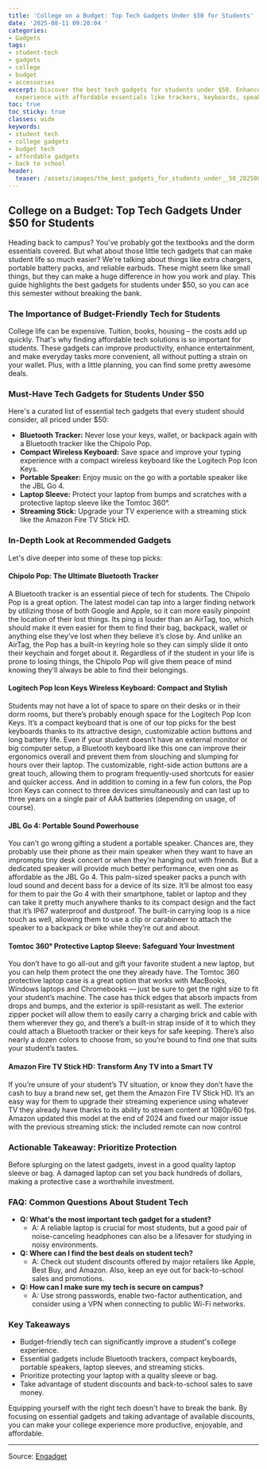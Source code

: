 ```yaml
---
title: 'College on a Budget: Top Tech Gadgets Under $50 for Students'
date: '2025-08-11 09:20:04 '
categories:
- Gadgets
tags:
- student-tech
- gadgets
- college
- budget
- accessories
excerpt: Discover the best tech gadgets for students under $50. Enhance your college
  experience with affordable essentials like trackers, keyboards, speakers & more!
toc: true
toc_sticky: true
classes: wide
keywords:
- student tech
- college gadgets
- budget tech
- affordable gadgets
- back to school
header:
  teaser: /assets/images/the_best_gadgets_for_students_under__50_20250811092003.jpg
---
```


## College on a Budget: Top Tech Gadgets Under $50 for Students

Heading back to campus? You've probably got the textbooks and the dorm essentials covered. But what about those little tech gadgets that can make student life so much easier? We're talking about things like extra chargers, portable battery packs, and reliable earbuds. These might seem like small things, but they can make a huge difference in how you work and play. This guide highlights the best gadgets for students under $50, so you can ace this semester without breaking the bank.

### The Importance of Budget-Friendly Tech for Students

College life can be expensive. Tuition, books, housing – the costs add up quickly. That's why finding affordable tech solutions is so important for students. These gadgets can improve productivity, enhance entertainment, and make everyday tasks more convenient, all without putting a strain on your wallet. Plus, with a little planning, you can find some pretty awesome deals.

### Must-Have Tech Gadgets for Students Under $50

Here's a curated list of essential tech gadgets that every student should consider, all priced under $50:

*   **Bluetooth Tracker:** Never lose your keys, wallet, or backpack again with a Bluetooth tracker like the Chipolo Pop. 
*   **Compact Wireless Keyboard:** Save space and improve your typing experience with a compact wireless keyboard like the Logitech Pop Icon Keys.
*   **Portable Speaker:** Enjoy music on the go with a portable speaker like the JBL Go 4. 
*   **Laptop Sleeve:** Protect your laptop from bumps and scratches with a protective laptop sleeve like the Tomtoc 360°.
*   **Streaming Stick:** Upgrade your TV experience with a streaming stick like the Amazon Fire TV Stick HD.

### In-Depth Look at Recommended Gadgets

Let's dive deeper into some of these top picks:

#### Chipolo Pop: The Ultimate Bluetooth Tracker



A Bluetooth tracker is an essential piece of tech for students. The Chipolo Pop is a great option. The latest model can tap into a larger finding network by utilizing those of both Google and Apple, so it can more easily pinpoint the location of their lost things. Its ping is louder than an AirTag, too, which should make it even easier for them to find their bag, backpack, wallet or anything else they’ve lost when they believe it’s close by. And unlike an AirTag, the Pop has a built-in keyring hole so they can simply slide it onto their keychain and forget about it. Regardless of if the student in your life is prone to losing things, the Chipolo Pop will give them peace of mind knowing they’ll always be able to find their belongings.

#### Logitech Pop Icon Keys Wireless Keyboard: Compact and Stylish

Students may not have a lot of space to spare on their desks or in their dorm rooms, but there’s probably enough space for the Logitech Pop Icon Keys. It’s a compact keyboard that is one of our top picks for the best keyboards thanks to its attractive design, customizable action buttons and long battery life. Even if your student doesn’t have an external monitor or big computer setup, a Bluetooth keyboard like this one can improve their ergonomics overall and prevent them from slouching and slumping for hours over their laptop. The customizable, right-side action buttons are a great touch, allowing them to program frequently-used shortcuts for easier and quicker access. And in addition to coming in a few fun colors, the Pop Icon Keys can connect to three devices simultaneously and can last up to three years on a single pair of AAA batteries (depending on usage, of course).

#### JBL Go 4: Portable Sound Powerhouse

You can’t go wrong gifting a student a portable speaker. Chances are, they probably use their phone as their main speaker when they want to have an impromptu tiny desk concert or when they’re hanging out with friends. But a dedicated speaker will provide much better performance, even one as affordable as the JBL Go 4. This palm-sized speaker packs a punch with loud sound and decent bass for a device of its size. It’ll be almost too easy for them to pair the Go 4 with their smartphone, tablet or laptop and they can take it pretty much anywhere thanks to its compact design and the fact that it’s IP67 waterproof and dustproof. The built-in carrying loop is a nice touch as well, allowing them to use a clip or carabineer to attach the speaker to a backpack or bike while they’re out and about.

#### Tomtoc 360° Protective Laptop Sleeve: Safeguard Your Investment



You don’t have to go all-out and gift your favorite student a new laptop, but you can help them protect the one they already have. The Tomtoc 360 protective laptop case is a great option that works with MacBooks, Windows laptops and Chromebooks — just be sure to get the right size to fit your student’s machine. The case has thick edges that absorb impacts from drops and bumps, and the exterior is spill-resistant as well. The exterior zipper pocket will allow them to easily carry a charging brick and cable with them wherever they go, and there’s a built-in strap inside of it to which they could attach a Bluetooth tracker or their keys for safe keeping. There’s also nearly a dozen colors to choose from, so you’re bound to find one that suits your student’s tastes.

#### Amazon Fire TV Stick HD: Transform Any TV into a Smart TV

If you’re unsure of your student’s TV situation, or know they don’t have the cash to buy a brand new set, get them the Amazon Fire TV Stick HD. It’s an easy way for them to upgrade their streaming experience using whatever TV they already have thanks to its ability to stream content at 1080p/60 fps. Amazon updated this model at the end of 2024 and fixed our major issue with the previous streaming stick: the included remote can now control

### Actionable Takeaway: Prioritize Protection

Before splurging on the latest gadgets, invest in a good quality laptop sleeve or bag. A damaged laptop can set you back hundreds of dollars, making a protective case a worthwhile investment.

### FAQ: Common Questions About Student Tech

*   **Q: What's the most important tech gadget for a student?**
    *   A: A reliable laptop is crucial for most students, but a good pair of noise-canceling headphones can also be a lifesaver for studying in noisy environments.
*   **Q: Where can I find the best deals on student tech?**
    *   A: Check out student discounts offered by major retailers like Apple, Best Buy, and Amazon. Also, keep an eye out for back-to-school sales and promotions.
*   **Q: How can I make sure my tech is secure on campus?**
    *   A: Use strong passwords, enable two-factor authentication, and consider using a VPN when connecting to public Wi-Fi networks.

### Key Takeaways

*   Budget-friendly tech can significantly improve a student's college experience.
*   Essential gadgets include Bluetooth trackers, compact keyboards, portable speakers, laptop sleeves, and streaming sticks.
*   Prioritize protecting your laptop with a quality sleeve or bag.
*   Take advantage of student discounts and back-to-school sales to save money.

Equipping yourself with the right tech doesn't have to break the bank. By focusing on essential gadgets and taking advantage of available discounts, you can make your college experience more productive, enjoyable, and affordable.

---

Source: [Engadget](https://www.engadget.com/school-tech-under-50-140026676.html?src=rss)